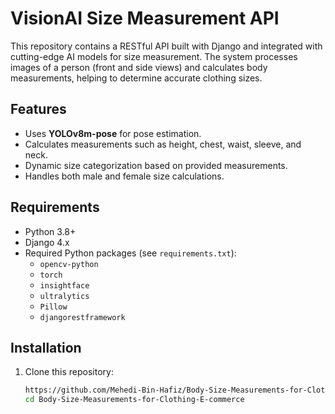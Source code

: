 # VisionAI Size Measurement API

This repository contains a RESTful API built with Django and integrated with cutting-edge AI models for size measurement. The system processes images of a person (front and side views) and calculates body measurements, helping to determine accurate clothing sizes.

## Features
- Uses **YOLOv8m-pose** for pose estimation.
- Calculates measurements such as height, chest, waist, sleeve, and neck.
- Dynamic size categorization based on provided measurements.
- Handles both male and female size calculations.

## Requirements
- Python 3.8+
- Django 4.x
- Required Python packages (see `requirements.txt`):
  - `opencv-python`
  - `torch`
  - `insightface`
  - `ultralytics`
  - `Pillow`
  - `djangorestframework`

## Installation
1. Clone this repository:
   ```bash
   https://github.com/Mehedi-Bin-Hafiz/Body-Size-Measurements-for-Clothing-E-commerce.git
   cd Body-Size-Measurements-for-Clothing-E-commerce
